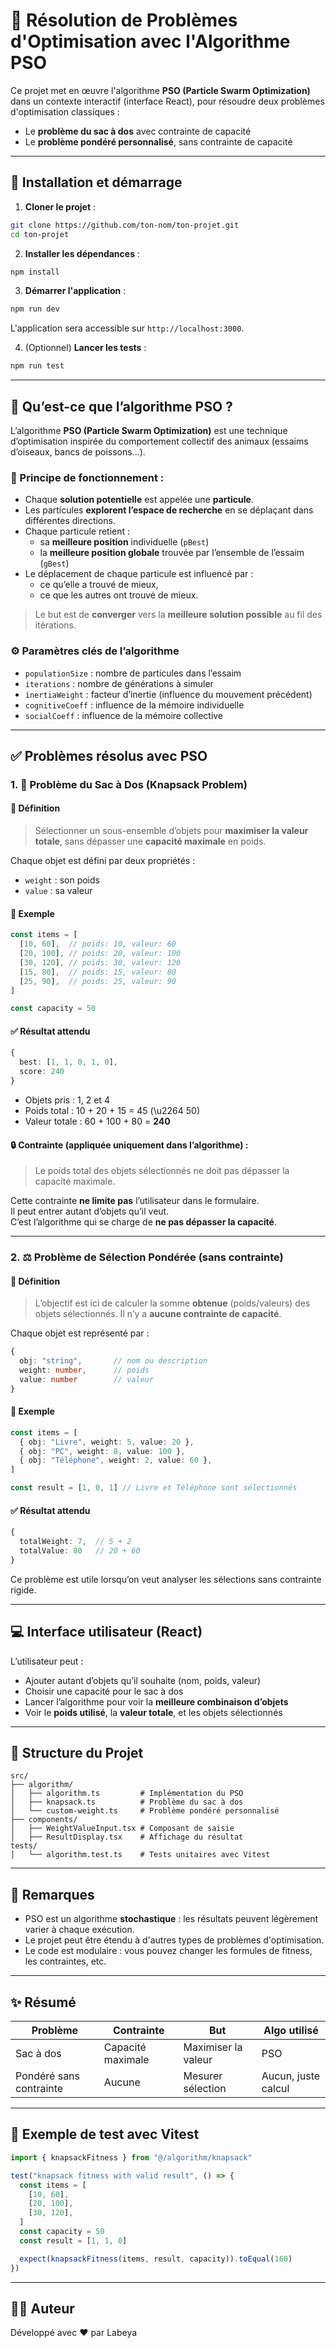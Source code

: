 # 🧠 Résolution de Problèmes d'Optimisation avec l'Algorithme PSO

Ce projet met en œuvre l'algorithme **PSO (Particle Swarm Optimization)** dans un contexte interactif (interface React), pour résoudre deux problèmes d'optimisation classiques :
- Le **problème du sac à dos** avec contrainte de capacité
- Le **problème pondéré personnalisé**, sans contrainte de capacité

---

## 🚀 Installation et démarrage

1. **Cloner le projet** :

```bash
git clone https://github.com/ton-nom/ton-projet.git
cd ton-projet
```

2. **Installer les dépendances** :

```bash
npm install
```

3. **Démarrer l'application** :

```bash
npm run dev
```

L'application sera accessible sur `http://localhost:3000`.

4. (Optionnel) **Lancer les tests** :

```bash
npm run test
```

---

## 🎠 Qu’est-ce que l’algorithme PSO ?

L’algorithme **PSO (Particle Swarm Optimization)** est une technique d’optimisation inspirée du comportement collectif des animaux (essaims d’oiseaux, bancs de poissons...).

### 🔧 Principe de fonctionnement :

- Chaque **solution potentielle** est appelée une **particule**.
- Les particules **explorent l’espace de recherche** en se déplaçant dans différentes directions.
- Chaque particule retient :
  - sa **meilleure position** individuelle (`pBest`)
  - la **meilleure position globale** trouvée par l’ensemble de l’essaim (`gBest`)
- Le déplacement de chaque particule est influencé par :
  - ce qu’elle a trouvé de mieux,
  - ce que les autres ont trouvé de mieux.

> Le but est de **converger** vers la **meilleure solution possible** au fil des itérations.

### ⚙️ Paramètres clés de l’algorithme

- `populationSize` : nombre de particules dans l’essaim
- `iterations` : nombre de générations à simuler
- `inertiaWeight` : facteur d’inertie (influence du mouvement précédent)
- `cognitiveCoeff` : influence de la mémoire individuelle
- `socialCoeff` : influence de la mémoire collective

---

## ✅ Problèmes résolus avec PSO

### 1. 🎒 Problème du Sac à Dos (Knapsack Problem)

#### 📘 Définition

> Sélectionner un sous-ensemble d’objets pour **maximiser la valeur totale**, sans dépasser une **capacité maximale** en poids.

Chaque objet est défini par deux propriétés :
- `weight` : son poids
- `value` : sa valeur

#### 🔢 Exemple

```ts
const items = [
  [10, 60],  // poids: 10, valeur: 60
  [20, 100], // poids: 20, valeur: 100
  [30, 120], // poids: 30, valeur: 120
  [15, 80],  // poids: 15, valeur: 80
  [25, 90],  // poids: 25, valeur: 90
]

const capacity = 50
```

#### ✅ Résultat attendu

```ts
{
  best: [1, 1, 0, 1, 0],
  score: 240
}
```

- Objets pris : 1, 2 et 4
- Poids total : 10 + 20 + 15 = 45 (\u2264 50)
- Valeur totale : 60 + 100 + 80 = **240**

#### 🔒 Contrainte (appliquée uniquement dans l’algorithme) :

> Le poids total des objets sélectionnés ne doit pas dépasser la capacité maximale.

Cette contrainte **ne limite pas** l’utilisateur dans le formulaire.  
Il peut entrer autant d’objets qu’il veut.  
C’est l’algorithme qui se charge de **ne pas dépasser la capacité**.

---

### 2. ⚖️ Problème de Sélection Pondérée (sans contrainte)

#### 📘 Définition

> L’objectif est ici de calculer la somme **obtenue** (poids/valeurs) des objets sélectionnés. Il n’y a **aucune contrainte de capacité**.

Chaque objet est représenté par :

```ts
{
  obj: "string",       // nom ou description
  weight: number,      // poids
  value: number        // valeur
}
```

#### 🔢 Exemple

```ts
const items = [
  { obj: "Livre", weight: 5, value: 20 },
  { obj: "PC", weight: 8, value: 100 },
  { obj: "Téléphone", weight: 2, value: 60 },
]

const result = [1, 0, 1] // Livre et Téléphone sont sélectionnés
```

#### ✅ Résultat attendu

```ts
{
  totalWeight: 7,  // 5 + 2
  totalValue: 80   // 20 + 60
}
```

Ce problème est utile lorsqu’on veut analyser les sélections sans contrainte rigide.

---

## 💻 Interface utilisateur (React)

L’utilisateur peut :

- Ajouter autant d’objets qu’il souhaite (nom, poids, valeur)
- Choisir une capacité pour le sac à dos
- Lancer l’algorithme pour voir la **meilleure combinaison d’objets**
- Voir le **poids utilisé**, la **valeur totale**, et les objets sélectionnés

---

## 📁 Structure du Projet

```
src/
├── algorithm/
│   ├── algorithm.ts         # Implémentation du PSO
│   ├── knapsack.ts          # Problème du sac à dos
│   └── custom-weight.ts     # Problème pondéré personnalisé
├── components/
│   ├── WeightValueInput.tsx # Composant de saisie
│   ├── ResultDisplay.tsx    # Affichage du résultat
tests/
│   └── algorithm.test.ts    # Tests unitaires avec Vitest
```

---

## 📌 Remarques

- PSO est un algorithme **stochastique** : les résultats peuvent légèrement varier à chaque exécution.
- Le projet peut être étendu à d'autres types de problèmes d'optimisation.
- Le code est modulaire : vous pouvez changer les formules de fitness, les contraintes, etc.

---

## ✨ Résumé

| Problème | Contrainte | But | Algo utilisé |
|----------|------------|-----|--------------|
| Sac à dos | Capacité maximale | Maximiser la valeur | PSO |
| Pondéré sans contrainte | Aucune | Mesurer sélection | Aucun, juste calcul |

---

## 🧪 Exemple de test avec Vitest

```ts
import { knapsackFitness } from "@/algorithm/knapsack"

test("knapsack fitness with valid result", () => {
  const items = [
    [10, 60],
    [20, 100],
    [30, 120],
  ]
  const capacity = 50
  const result = [1, 1, 0]

  expect(knapsackFitness(items, result, capacity)).toEqual(160)
})
```

---

## 👨‍💼 Auteur

Développé avec ❤️ par Labeya
